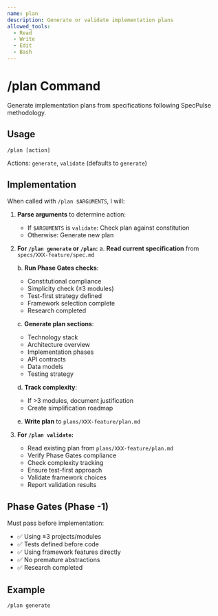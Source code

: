 ```yaml
---
name: plan
description: Generate or validate implementation plans
allowed_tools:
  - Read
  - Write
  - Edit
  - Bash
---
```


# /plan Command

Generate implementation plans from specifications following SpecPulse methodology.

## Usage
```
/plan [action]
```

Actions: `generate`, `validate` (defaults to `generate`)

## Implementation

When called with `/plan $ARGUMENTS`, I will:

1. **Parse arguments** to determine action:
   - If `$ARGUMENTS` is `validate`: Check plan against constitution
   - Otherwise: Generate new plan

2. **For `/plan generate` or `/plan`:**
   a. **Read current specification** from `specs/XXX-feature/spec.md`
   
   b. **Run Phase Gates checks**:
   - Constitutional compliance
   - Simplicity check (≤3 modules)
   - Test-first strategy defined
   - Framework selection complete
   - Research completed

   c. **Generate plan sections**:
   - Technology stack
   - Architecture overview
   - Implementation phases
   - API contracts
   - Data models
   - Testing strategy

   d. **Track complexity**:
   - If >3 modules, document justification
   - Create simplification roadmap

   e. **Write plan** to `plans/XXX-feature/plan.md`

3. **For `/plan validate`:**
   - Read existing plan from `plans/XXX-feature/plan.md`
   - Verify Phase Gates compliance
   - Check complexity tracking
   - Ensure test-first approach
   - Validate framework choices
   - Report validation results

## Phase Gates (Phase -1)
Must pass before implementation:
- ✅ Using ≤3 projects/modules
- ✅ Tests defined before code
- ✅ Using framework features directly
- ✅ No premature abstractions
- ✅ Research completed

## Example
```
/plan generate
```